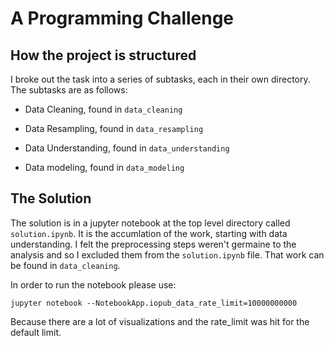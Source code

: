# A Programming Challenge

## How the project is structured

I broke out the task into a series of subtasks, each in their own directory.  The subtasks are as follows:

* Data Cleaning, found in `data_cleaning`

* Data Resampling, found in `data_resampling`

* Data Understanding, found in `data_understanding`

* Data modeling, found in `data_modeling`

## The Solution

The solution is in a jupyter notebook at the top level directory called `solution.ipynb`.  It is the accumlation of the work, starting with data understanding.  I felt the preprocessing steps weren't germaine to the analysis and so I excluded them from the `solution.ipynb` file.  That work can be found in `data_cleaning`.  

In order to run the notebook please use: 

`jupyter notebook --NotebookApp.iopub_data_rate_limit=10000000000`

Because there are a lot of visualizations and the rate_limit was hit for the default limit.
